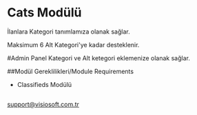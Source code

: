 # Cats Modülü
İlanlara Kategori tanımlamıza olanak sağlar.

Maksimum 6 Alt Kategori'ye kadar desteklenir.


#Admin Panel
Kategori ve Alt ketegori eklemenize olanak sağlar.


##Modül Gereklilikleri/Module Requirements
- Classifieds Modülü

##
support@visiosoft.com.tr